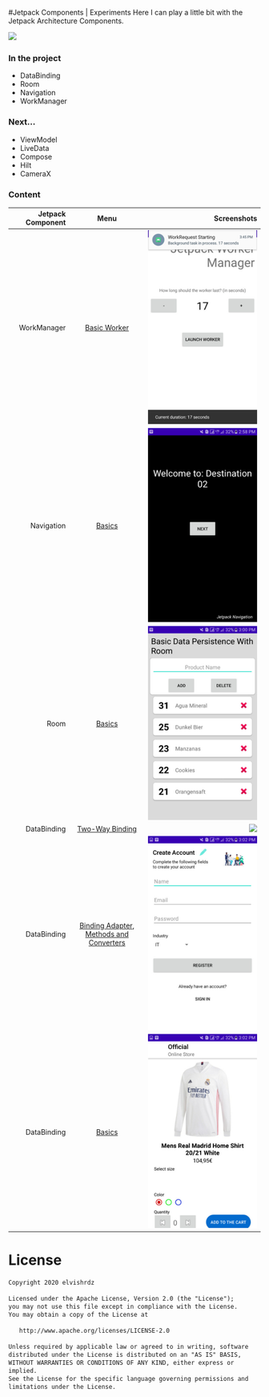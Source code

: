 #Jetpack Components | Experiments
Here I can play a little bit with the Jetpack Architecture Components.

![](https://img.shields.io/badge/version-1.0-green)


### In the project
 - DataBinding
 - Room
 - Navigation
 - WorkManager

### Next...
- ViewModel
- LiveData
- Compose
- Hilt
- CameraX

### Content

| Jetpack Component  | Menu | Screenshots  |
| -----:  | :---: | -----:|
| WorkManager | [Basic Worker](https://github.com/Elvishrdz/Jetpack_Components_Exp/blob/master/app/src/main/java/com/eahm/jetpackcomponentsexp/ui/workingmanager/BasicWorker.kt) | ![](https://github.com/Elvishrdz/Jetpack_Components_Exp/blob/master/art/work_manager_basic_worker_2.jpg?raw=true)  |
| Navigation | [Basics](https://github.com/Elvishrdz/Jetpack_Components_Exp/blob/master/app/src/main/java/com/eahm/jetpackcomponentsexp/ui/navigation/NavBasics.kt) | ![](https://github.com/Elvishrdz/Jetpack_Components_Exp/blob/master/art/navigation_basics.jpg?raw=true)|
| Room | [Basics](https://github.com/Elvishrdz/Jetpack_Components_Exp/blob/master/app/src/main/java/com/eahm/jetpackcomponentsexp/ui/room/BasicExample.kt) | ![](https://github.com/Elvishrdz/Jetpack_Components_Exp/blob/master/art/room_basics.jpg?raw=true) |
| DataBinding | [Two-Way Binding](https://github.com/Elvishrdz/Jetpack_Components_Exp/blob/master/app/src/main/java/com/eahm/jetpackcomponentsexp/ui/databinding/DBTwoWays.kt) | ![](https://github.com/Elvishrdz/Jetpack_Components_Exp/blob/master/art/databinding_two_way_databinding.jpg?raw=true) |
| DataBinding | [Binding Adapter, Methods and Converters](https://github.com/Elvishrdz/Jetpack_Components_Exp/blob/master/app/src/main/java/com/eahm/jetpackcomponentsexp/ui/databinding/DBRegister.kt) | ![](https://github.com/Elvishrdz/Jetpack_Components_Exp/blob/master/art/databinding_binding_adapter_methods_and_converters.jpg?raw=true) |
| DataBinding | [Basics](https://github.com/Elvishrdz/Jetpack_Components_Exp/blob/master/app/src/main/java/com/eahm/jetpackcomponentsexp/ui/databinding/DBProductDetail.kt) | ![](https://github.com/Elvishrdz/Jetpack_Components_Exp/blob/master/art/databinding_basics.jpg?raw=true) |


# License

    Copyright 2020 elvishrdz

    Licensed under the Apache License, Version 2.0 (the "License");
    you may not use this file except in compliance with the License.
    You may obtain a copy of the License at

       http://www.apache.org/licenses/LICENSE-2.0

    Unless required by applicable law or agreed to in writing, software
    distributed under the License is distributed on an "AS IS" BASIS,
    WITHOUT WARRANTIES OR CONDITIONS OF ANY KIND, either express or implied.
    See the License for the specific language governing permissions and
    limitations under the License.

